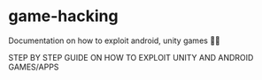 # game-hacking
Documentation on how to exploit android, unity games 🐱‍💻

STEP BY STEP GUIDE ON HOW TO EXPLOIT UNITY AND ANDROID GAMES/APPS

